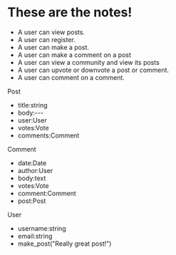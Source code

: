 # These are the notes!

- A user can view posts.
- A user can register.
- A user can make a post.
- A user can make a comment on a post
- A user can view a community and view its posts
- A user can upvote or downvote a post or comment.
- A user can comment on a comment.

Post
- title:string
- body:---
- user:User
- votes:Vote
- comments:Comment

Comment
- date:Date
- author:User
- body:text
- votes:Vote
- comment:Comment
- post:Post

User
- username:string
- email:string
- make_post("Really great post!")